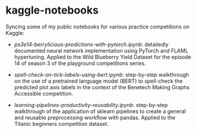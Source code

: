 # kaggle-notebooks

Syncing some of my public notebooks for various practice competitions on Kaggle:

- *ps3e14-berrylicious-predictions-with-pytorch.ipynb*: detailedly documented neural network implementation using PyTorch and FLAML hypertuning. Applied to the Wild Blueberry Yield Dataset for the episode 14 of season 3 of the playground competitions series.

- *spell-check-on-tick-labels-using-bert.ipynb*: step-by-step walkthrough on the use of a pretrained language model (BERT) to spell-check the predicted plot axis labels in the context of the Benetech Making Graphs Accessible competition.

- *learning-pipelines-productivity-reusability.ipynb*: step-by-step walkthrough of the application of sklearn pipelines to create a general and reusable preprocessing workflow with pandas. Applied to the Titanic beginners competition dataset.
